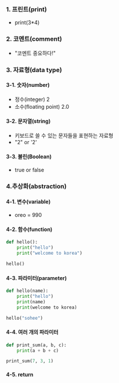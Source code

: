 ### 1. 프린트(print)  
* print(3*4)  

### 2. 코멘트(comment)  
* "코멘트 중요하다!"  

### 3. 자료형(data type)  

#### 3-1. 숫자(number)  
* 정수(integer) 2  
* 소수(floating point) 2.0    

#### 3-2. 문자열(string)  
* 키보드로 쓸 수 있는 문자들을 표현하는 자료형  
* "2" or '2'    

#### 3-3. 불린(Boolean)  
* true or false  

### 4.추상화(abstraction)  
#### 4-1. 변수(variable)  
* oreo = 990  

#### 4-2. 함수(function)
```python
def hello():
    print("hello")
    print("welcome to korea")

hello()
```

#### 4-3. 파라미터(parameter)  
```python
def hello(name):
    print("hello")
    print(name)
    print(welcome to korea)

hello("sohee")
```

#### 4-4. 여러 개의 파라미터  
```python
def print_sum(a, b, c):
    print(a + b + c)

print_sum(7, 3, 1)

```

#### 4-5. return


